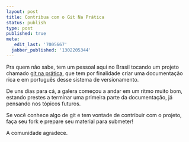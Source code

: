 ```yaml
---
layout: post
title: Contribua com o Git Na Prática
status: publish
type: post
published: true
meta:
  _edit_last: '7005667'
  jabber_published: '1302205344'
---
```


Pra quem não sabe, tem um pessoal aqui no Brasil tocando um projeto chamado [git na prática](https://github.com/git-na-pratica/git-na-pratica), que tem por finalidade criar uma documentação rica e em português desse sistema de versionamento.

De uns dias para cá, a galera começou a andar em um ritmo muito bom, estando prestes a terminar uma primeira parte da documentação, já pensando nos tópicos futuros.

Se você conhece algo de git e tem vontade de contribuir com o projeto, faça seu fork e prepare seu material para submeter!

A comunidade agradece.
